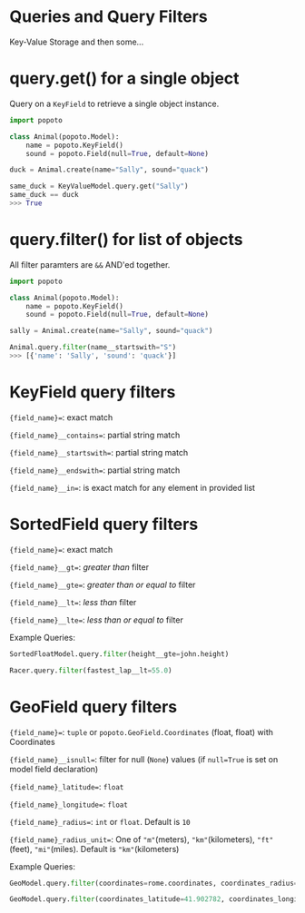 # Queries and Query Filters

Key-Value Storage and then some...

# query.get() for a single object

Query on a `KeyField` to retrieve a single object instance. 

``` python
import popoto

class Animal(popoto.Model):
    name = popoto.KeyField()
    sound = popoto.Field(null=True, default=None)

duck = Animal.create(name="Sally", sound="quack")

same_duck = KeyValueModel.query.get("Sally")
same_duck == duck
>>> True
```

# query.filter() for list of objects

All filter paramters are `&&` AND'ed together.

``` python
import popoto

class Animal(popoto.Model):
    name = popoto.KeyField()
    sound = popoto.Field(null=True, default=None)

sally = Animal.create(name="Sally", sound="quack")

Animal.query.filter(name__startswith="S")
>>> [{'name': 'Sally', 'sound': 'quack'}]
```

# KeyField query filters

`{field_name}=`: exact match

`{field_name}__contains=`: partial string match

`{field_name}__startswith=`: partial string match

`{field_name}__endswith=`: partial string match

`{field_name}__in=`: is exact match for any element in provided list


# SortedField query filters

`{field_name}=`: exact match

`{field_name}__gt=`: _greater than_ filter 

`{field_name}__gte=`: _greater than or equal to_ filter

`{field_name}__lt=`: _less than_ filter

`{field_name}__lte=`: _less than or equal to_ filter


Example Queries:

```python
SortedFloatModel.query.filter(height__gte=john.height)

Racer.query.filter(fastest_lap__lt=55.0)
```


# GeoField query filters

`{field_name}=`: `tuple` or `popoto.GeoField.Coordinates` (float, float) with Coordinates

`{field_name}__isnull=`: filter for null (`None`) values (if `null=True` is set on model field declaration)

`{field_name}_latitude=`: `float`

`{field_name}_longitude=`: `float`

`{field_name}_radius=`: `int` or `float`. Default is `10`

`{field_name}_radius_unit=`: One of `"m"`(meters), `"km"`(kilometers), `"ft"`(feet), `"mi"`(miles). Default is `"km"`(kilometers)


Example Queries:

```python
GeoModel.query.filter(coordinates=rome.coordinates, coordinates_radius=5, coordinates_radius_unit='km')

GeoModel.query.filter(coordinates_latitude=41.902782, coordinates_longitude=12.496366)
```
